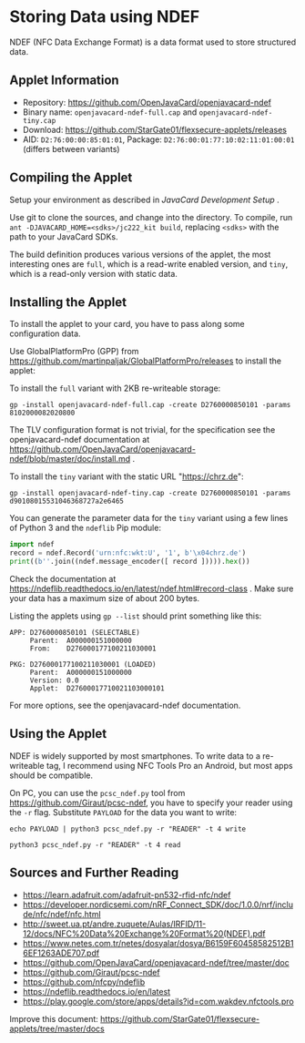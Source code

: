 # Storing Data using NDEF

NDEF (NFC Data Exchange Format) is a data format used to store structured data.

## Applet Information

- Repository: https://github.com/OpenJavaCard/openjavacard-ndef
- Binary name: `openjavacard-ndef-full.cap` and `openjavacard-ndef-tiny.cap`
- Download: https://github.com/StarGate01/flexsecure-applets/releases
- AID: `D2:76:00:00:85:01:01`, Package: `D2:76:00:01:77:10:02:11:01:00:01` (differs between variants)

## Compiling the Applet

Setup your environment as described in *JavaCard Development Setup* .

Use git to clone the sources, and change into the directory. To compile, run `ant -DJAVACARD_HOME=<sdks>/jc222_kit build`, replacing `<sdks>` with the path to your JavaCard SDKs.

The build definition produces various versions of the applet, the most interesting ones are `full`, which is a read-write enabled version, and `tiny`, which is a read-only version with static data.


## Installing the Applet

To install the applet to your card, you have to pass along some configuration data.

Use GlobalPlatformPro (GPP) from https://github.com/martinpaljak/GlobalPlatformPro/releases to install the applet:

To install the `full` variant with 2KB re-writeable storage:

```
gp -install openjavacard-ndef-full.cap -create D2760000850101 -params 8102000082020800
```

The TLV configuration format is not trivial, for the specification see the openjavacard-ndef documentation at https://github.com/OpenJavaCard/openjavacard-ndef/blob/master/doc/install.md .

To install the `tiny` variant with the static URL "https://chrz.de":

```
gp -install openjavacard-ndef-tiny.cap -create D2760000850101 -params d90108015531046368727a2e6465
```

You can generate the parameter data for the `tiny` variant using a few lines of Python 3 and the `ndeflib` Pip module:

```python
import ndef
record = ndef.Record('urn:nfc:wkt:U', '1', b'\x04chrz.de')
print((b''.join((ndef.message_encoder([ record ])))).hex())
```

Check the documentation at https://ndeflib.readthedocs.io/en/latest/ndef.html#record-class . Make sure your data has a maximum size of about 200 bytes.

Listing the applets using `gp --list` should print something like this:

```
APP: D2760000850101 (SELECTABLE)
     Parent:  A000000151000000
     From:    D276000177100211030001

PKG: D276000177100211030001 (LOADED)
     Parent:  A000000151000000
     Version: 0.0
     Applet:  D27600017710021103000101
```

For more options, see the openjavacard-ndef documentation.

## Using the Applet

NDEF is widely supported by most smartphones. To write data to a re-writeable tag, I recommend using NFC Tools Pro an Android, but most apps should be compatible. 

On PC, you can use the `pcsc_ndef.py` tool from https://github.com/Giraut/pcsc-ndef, you have to specify your reader using the `-r` flag. Substitute `PAYLOAD` for the data you want to write:

```
echo PAYLOAD | python3 pcsc_ndef.py -r "READER" -t 4 write

python3 pcsc_ndef.py -r "READER" -t 4 read
```

## Sources and Further Reading

- https://learn.adafruit.com/adafruit-pn532-rfid-nfc/ndef
- https://developer.nordicsemi.com/nRF_Connect_SDK/doc/1.0.0/nrf/include/nfc/ndef/nfc.html
- http://sweet.ua.pt/andre.zuquete/Aulas/IRFID/11-12/docs/NFC%20Data%20Exchange%20Format%20(NDEF).pdf
- https://www.netes.com.tr/netes/dosyalar/dosya/B6159F60458582512B16EF1263ADE707.pdf
- https://github.com/OpenJavaCard/openjavacard-ndef/tree/master/doc
- https://github.com/Giraut/pcsc-ndef
- https://github.com/nfcpy/ndeflib
- https://ndeflib.readthedocs.io/en/latest
- https://play.google.com/store/apps/details?id=com.wakdev.nfctools.pro

Improve this document: https://github.com/StarGate01/flexsecure-applets/tree/master/docs